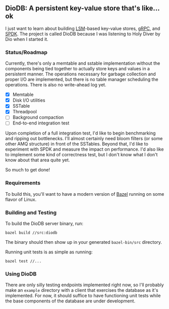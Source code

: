 DioDB: A persistent key-value store that's like... ok
-----------------------------------------------------
I just want to learn about building [LSM](https://en.wikipedia.org/wiki/Log-structured_merge-tree)-based key-value stores, [gRPC](https://grpc.io/), and [SPDK](https://spdk.io/). The project is called DioDB because I was listening to Holy Diver by Dio when I started it.

### Status/Roadmap
Currently, there's only a memtable and sstable implementation without the components being tied together to actually store keys and values in a persistent manner. The operations necessary for garbage collection and proper I/O are implemented, but there is no table manager scheduling the operations. There is also no write-ahead log yet.

- [x] Memtable
- [x] Disk I/O utilities
- [x] SSTable
- [x] Threadpool
- [ ] Background compaction
- [ ] End-to-end integration test

Upon completion of a full integration test, I'd like to begin benchmarking and ripping out bottlenecks. I'll almost certainly need bloom filters (or some other AMQ structure) in front of the SSTables. Beyond that, I'd like to experiment with SPDK and measure the impact on performance. I'd also like to implement some kind of correctness test, but I don't know what I don't know about that area quite yet.

So much to get done!

### Requirements
To build this, you'll want to have a modern version of [Bazel](https://docs.bazel.build/versions/master/install.html) running on some flavor of Linux.

### Building and Testing
To build the DioDB server binary, run:
```
bazel build //src:diodb
```
The binary should then show up in your generated `bazel-bin/src` directory.

Running unit tests is as simple as running:
```
bazel test //...
```

### Using DioDB
There are only silly testing endpoints implemented right now, so I'll probably make an `example` directory with a client that exercises the database as it's implemented. For now, it should suffice to have functioning unit tests while the base components of the database are under development.
